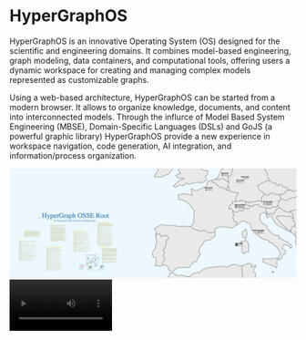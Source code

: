# HyperGraphOS
HyperGraphOS is an innovative Operating System (OS) designed for the scientific and engineering domains. It combines model-based engineering, graph modeling, data containers, and computational tools, offering users a dynamic workspace for creating and managing complex models represented as customizable graphs. 

Using a web-based architecture, HyperGraphOS can be started from a modern browser. It allows to organize knowledge, documents, and content into interconnected models. Through the influrce of Model Based System Engineering (MBSE), Domain-Specific Languages (DSLs) and GoJS (a powerful graphic library) HyperGraphOS provide a new experience in workspace navigation, code generation, AI integration, and information/process organization.

<div align="center">
  <img src="Documentation/Images/PaperHome.png" alt="JESN">
</div>

<video src='Documentation/Videos/HyperGraphOS1-small.mp4' width=180/>

# HyperGraphOS Get Started
- clone the repository
- go in the following directories and download some dependencies necessary for the system. You will find a README.txt (check sub-directories too)
    - system/2.1/client/lib:
        - ace
        - explore-editor
        - gojs
        - KaTeX
        - winbox
        - yaml
- open a shell (Linux: Bash or Windows: Git-Bash)
- go to system dir: cd hypergraphos/system/2.1/
- run server: ./startServer.sh
- open chrome browser at: localhost:8080/indexHG.html?name:'NoName'
- now you should see the landing page of HyperGraphOS
- to use existing DSLs. Kindly follow the examples in hypergraphos/Documentation
- enjoy ♪♫

# Dependencies
HyperGraphOS graphical engine is based on GoJS by Northwoods Software (https://gojs.net).
This open source version uses GoJS Evaluation Licence (https://gojs.net/latest/evaluationlicense.html) which allow you to evaluate the Operating System for a limited period.
If you intend to use it or support development, you need to buy a GoJS license (https://nwoods.com/sales/index.html?p=GoJS). Consider that they offer also individual license targeting also startup and accademic licenses for non-commercial applications.
